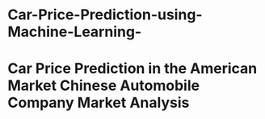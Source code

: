 # Car-Price-Prediction-using-Machine-Learning-
# Car Price Prediction in the American Market  Chinese Automobile Company Market Analysis
